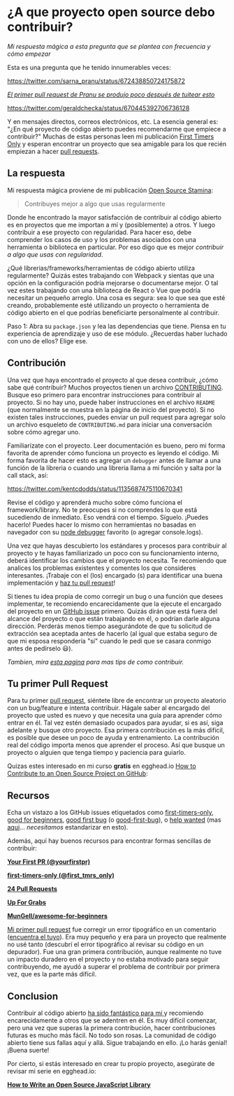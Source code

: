 # ¿A que proyecto open source debo contribuir?

_Mi respuesta mágica a esta pregunta que se plantea con frecuencia y cómo empezar_

Esta es una pregunta que he tenido innumerables veces:

https://twitter.com/sarna_pranu/status/672438850724175872

_[El primer pull request de Pranu se produjo poco después de tuitear esto](https://github.com/Automattic/mongoose/pull/3644)_

https://twitter.com/geraldchecka/status/670445392706736128

Y en mensajes directos, correos electrónicos, etc. La esencia general es: "¿En qué proyecto de código abierto puedes recomendarme que empiece a contribuir?" Muchas de estas personas leen mi publicación [First Timers Only](https://kentcdodds.com/blog/first-timers-only) y esperan encontrar un proyecto que sea amigable para los que recién empiezan a hacer [pull requests](https://help.github.com/articles/using-pull-requests).


## La respuesta

Mi respuesta mágica proviene de mi publicación [Open Source Stamina](https://kentcdodds.com/blog/open-source-stamina):


> Contribuyes mejor a algo que usas regularmente

Donde he encontrado la mayor satisfacción de contribuir al código abierto es en proyectos que me importan a mí y (posiblemente) a otros. Y luego contribuir a ese proyecto con regularidad. Para hacer eso, debe comprender los casos de uso y los problemas asociados con una herramienta o biblioteca en particular. Por eso digo que es mejor _contribuir a algo que usas con regularidad_.

¿Qué librerias/frameworks/herramientas de código abierto utiliza regularmente? Quizás estes trabajando con Webpack y sientas que una opción en la configuración podría mejorarse o documentarse mejor. O tal vez estes trabajando con una biblioteca de React o Vue que podría necesitar un pequeño arreglo. Una cosa es segura: sea lo que sea que esté creando, probablemente esté utilizando un proyecto o herramienta de código abierto en el que podrías beneficiarte personalmente al contribuir.

Paso 1: Abra su `package.json` y lea las dependencias que tiene. Piensa en tu experiencia de aprendizaje y uso de ese módulo. ¿Recuerdas haber luchado con uno de ellos? Elige ese.

## Contribución
Una vez que haya encontrado el proyecto al que desea contribuir, ¿cómo sabe qué contribuir? Muchos proyectos tienen un archivo [CONTRIBUTING](https://github.com/blog/1184-contributing-guidelines). Busque eso primero para encontrar instrucciones para contribuir al proyecto. Si no hay uno, puede haber instrucciones en el archivo `README` (que normalmente se muestra en la página de inicio del proyecto). Si no existen tales instrucciones, puedes enviar un pull request para agregar solo un archivo esqueleto de `CONTRIBUTING.md` para iniciar una conversación sobre cómo agregar uno.

Familiarízate con el proyecto. Leer documentación es bueno, pero mi forma favorita de aprender cómo funciona un proyecto es leyendo el código. Mi forma favorita de hacer esto es agregar un `debugger` antes de llamar a una función de la libreria o cuando una libreria llama a mi función y salta por la call stack, así:


https://twitter.com/kentcdodds/status/1135687475110670341

Revise el código y aprenderá mucho sobre cómo funciona el framework/library. No te preocupes si no comprendes lo que está sucediendo de inmediato. Eso vendrá con el tiempo. Síguelo. ¡Puedes hacerlo! Puedes hacer lo mismo con herramientas no basadas en navegador con su [node debugger](https://code.visualstudio.com/docs/editor/debugging) favorito (o agregar console.logs).

Una vez que hayas descubierto los estándares y procesos para contribuir al proyecto y te hayas familiarizado un poco con su funcionamiento interno, deberá identificar los cambios que el proyecto necesita. Te recomiendo que analices los problemas existentes y comentes los que consideres interesantes. ¡Trabaje con el (los) encargado (s) para identificar una buena implementación y [haz tu pull request](https://help.github.com/articles/creating-a-pull-request)!

Si tienes tu idea propia de como corregir un bug o una función que desees implementar, te recomiendo encarecidamente que la ejecute el encargado del proyecto en un [GitHub issue](https://guides.github.com/features/issues) primero. Quizás dirán que está fuera del alcance del proyecto o que están trabajando en él, o podrían darle alguna dirección. Perderás menos tiempo asegurándote de que tu solicitud de extracción sea aceptada antes de hacerlo (al igual que estaba seguro de que mi esposa respondería "sí" cuando le pedí que se casara conmigo antes de pedírselo 😃).


_Tambien, mira [esta pagina](http://24pullrequests.com/contributing) para mas tips de como contribuir._

## Tu primer Pull Request

Para tu primer [pull request](https://help.github.com/articles/using-pull-requests), siéntete libre de encontrar un proyecto aleatorio con un bug/feature e intenta contribuir. Hágale saber al encargado del proyecto que usted es nuevo y que necesita una guía para aprender cómo entrar en él. Tal vez estén demasiado ocupados para ayudar, si es así, siga adelante y busque otro proyecto. Esa primera contribución es la más difícil, es posible que desee un poco de ayuda y entrenamiento. La contribución real del código importa menos que aprender el proceso. Así que busque un proyecto o alguien que tenga tiempo y paciencia para guiarlo.


Quizas estes interesado en mi curso **gratis** en egghead.io 
[How to Contribute to an Open Source Project on GitHub](https://egghead.io/courses/how-to-contribute-to-an-open-source-project-on-github):


## Recursos

Echa un vistazo a los GitHub issues etiquetados como 
[first-timers-only](https://github.com/issues?utf8=%E2%9C%93&q=is%3Aopen+is%3Aissue+label%3Afirst-timers-only),
[good for beginners](https://github.com/issues?utf8=%E2%9C%93&q=is%3Aopen+is%3Aissue+label%3A%22good+for+beginners%22+),
[good first bug](https://github.com/issues?utf8=%E2%9C%93&q=is%3Aopen+is%3Aissue+label%3A%22good+first+bug%22+)
(o
[good-first-bug](https://github.com/issues?utf8=%E2%9C%93&q=is%3Aopen+is%3Aissue+label%3Agood-first-bug)),
o
[help wanted](https://github.com/issues?utf8=%E2%9C%93&q=is%3Aopen+is%3Aissue+label%3A%22help+wanted%22+)
(mas [aqui](https://twitter.com/kentcdodds/status/672873736974897152)... _necesitamos_ estandarizar en esto).

Además, aquí hay buenos recursos para encontrar formas sencillas de contribuir:


[**Your First PR (@yourfirstpr)**](https://twitter.com/yourfirstpr)

[**first-timers-only (@first_tmrs_only)**](https://twitter.com/first_tmrs_only)

[**24 Pull Requests**](http://24pullrequests.com)

[**Up For Grabs**](http://up-for-grabs.net/#)

[**MunGell/awesome-for-beginners**](https://github.com/MunGell/awesome-for-beginners)

[Mi primer pull request](http://firstpr.me/#kentcdodds) fue corregir un error tipográfico en un comentario ([encuentra el tuyo](http://firstpr.me)). Era muy pequeño y era para un proyecto que realmente no usé tanto (descubrí el error tipográfico al revisar su código en un depurador). Fue una gran primera contribución, aunque realmente no tuve un impacto duradero en el proyecto y no estaba motivado para seguir contribuyendo, me ayudó a superar el problema de contribuir por primera vez, que es la parte más difícil.

## Conclusion
Contribuir al código abierto [ha sido fantástico para mí ](https://kentcdodds.com/blog/how-getting-into-open-source-has-been-awesome-for-me) y recomiendo encarecidamente a otros que se adentren en él. Es muy difícil comenzar, pero una vez que superas la primera contribución, hacer contribuciones futuras es mucho más fácil. No todo son rosas. La comunidad de código abierto tiene sus fallas aquí y allá. Sigue trabajando en ello. ¡Lo harás genial! ¡Buena suerte!

Por cierto, si estás interesado en crear tu propio proyecto, asegúrate de revisar mi serie en egghead.io:

[**How to Write an Open Source JavaScript Library**](https://egghead.io/series/how-to-write-an-open-source-javascript-library)

